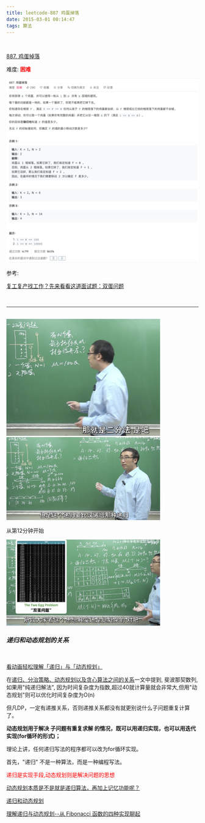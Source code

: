 ```yaml
---
title: leetcode-887 鸡蛋掉落
date: 2015-03-01 00:14:47
tags: 算法
---
```


<br>


[887. 鸡蛋掉落](https://leetcode-cn.com/problems/super-egg-drop/)


难度:  <font color="red">**困难**</font>


<img src="leetcode-887-鸡蛋掉落/0.png" width = 100% height = 50% />



参考:

[复工复产找工作？先来看看这道面试题：双蛋问题](https://www.bilibili.com/video/BV1KE41137PK)

<br>

---

<br>

<img src="leetcode-887-鸡蛋掉落/1.png" width = 80% height = 50% />

<img src="leetcode-887-鸡蛋掉落/2.png" width = 80% height = 50% />

<br>

从第12分钟开始

<img src="leetcode-887-鸡蛋掉落/3.png" width = 80% height = 50% />


<br>



### *递归和动态规划的关系*

<br>

[看动画轻松理解「递归」与「动态规划」](https://juejin.im/post/5c2308abf265da615304ce41)



在[递归、分治策略、动态规划以及贪心算法之间的关系](https://blog.csdn.net/tyhj_sf/article/details/53969072)一文中提到, 斐波那契数列,如果用"纯递归解法", 因为时间复杂度为指数,超过40就计算量就会非常大,但用"动态规划"则可以优化时间复杂度为O(n)


但凡DP，一定有递推关系，否则递推关系都没有就更别说什么子问题重复计算了。


**动态规划用于解决 子问题有重复求解 的情况，既可以用递归实现，也可以用迭代实现(for循环的形式)；**

理论上讲，任何递归写法的程序都可以改为for循环实现。

首先，"递归" 不是一种算法，而是一种编程写法。

<font color="red">递归是实现手段,动态规划则是解决问题的思想</font>

[动态规划本质是不是就是递归算法，再加上记忆功能呢？](https://www.zhihu.com/question/323076638)






[递归和动态规划](https://wdxtub.com/interview/14520597062776.html)



[理解递归与动态规划--从 Fibonacci 函数的四种实现聊起](https://www.infoq.cn/article/ESQdKZE72vT17Hm5spBA)
